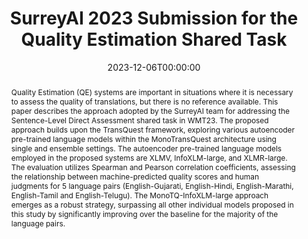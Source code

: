 ---
title: "SurreyAI 2023 Submission for the Quality Estimation Shared Task"
date: 2023-12-06T00:00:00
authors: ["Archchana Sindhujan", "Diptesh Kanojia", "Constantin Orasan", "Tharindu Ranasinghe"]
publication_types: ["1"]
abstract: "Quality Estimation (QE) systems are important in situations where it is necessary to assess the quality of translations, but there is no reference available. This paper describes the approach adopted by the SurreyAI team for addressing the Sentence-Level Direct Assessment shared task in WMT23. The proposed approach builds upon the TransQuest framework, exploring various autoencoder pre-trained language models within the MonoTransQuest architecture using single and ensemble settings. The autoencoder pre-trained language models employed in the proposed systems are XLMV, InfoXLM-large, and XLMR-large. The evaluation utilizes Spearman and Pearson correlation coefficients, assessing the relationship between machine-predicted quality scores and human judgments for 5 language pairs (English-Gujarati, English-Hindi, English-Marathi, English-Tamil and English-Telugu). The MonoTQ-InfoXLM-large approach emerges as a robust strategy, surpassing all other individual models proposed in this study by significantly improving over the baseline for the majority of the language pairs."
featured: false
publication: "*Proceedings of the Eighth Conference on Machine Translation*"
url_pdf: "https://aclanthology.org/2023.wmt-1.74.pdf"
tags: ["quality estimation", "machine translation", "shared task", "transquest"]
---